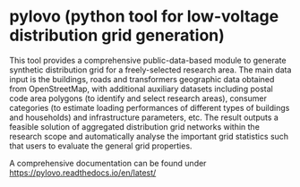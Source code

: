 # pylovo (python tool for low-voltage distribution grid generation)

This tool provides a comprehensive public-data-based module to generate synthetic distribution grid for a freely-selected research area. The main data input is the buildings, roads and transformers geographic data obtained from OpenStreetMap, with additional auxiliary datasets including postal code area polygons (to identify and select research areas), consumer categories (to estimate loading performances of different types of buildings and households) and infrastructure parameters, etc. The result outputs a feasible solution of aggregated distribution grid networks within the research scope and automatically analyse the important grid statistics such that users to evaluate the general grid properties.  

A comprehensive documentation can be found under https://pylovo.readthedocs.io/en/latest/